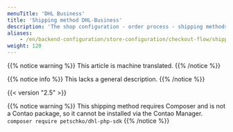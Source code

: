 ```yaml
---
menuTitle: 'DHL Business'
title: 'Shipping method DHL-Business'
description: 'The shop configuration - order process - shipping methods - DHL-Business.'
aliases:
    - /en/backend-configuration/store-configuration/checkout-flow/shipping-methods/shipping-method-dhl-business/
weight: 120
---
```


{{% notice warning %}}
This article is machine translated.
{{% /notice %}}

{{% notice info %}}
This lacks a general description.
{{% /notice %}}

{{< version "2.5" >}}

{{% notice warning %}}
This shipping method requires Composer and is not a Contao package, so it cannot be installed via the Contao Manager. `composer require petschko/dhl-php-sdk`
{{% /notice %}}
